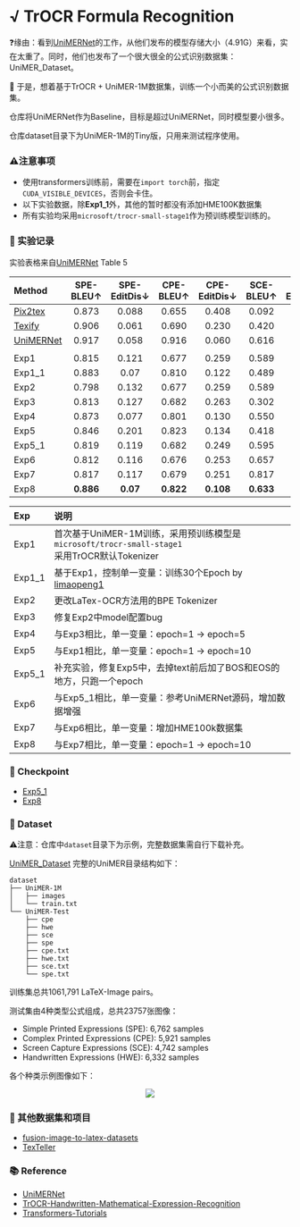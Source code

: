 # √ TrOCR Formula Recognition

❓缘由：看到[UniMERNet](https://github.com/opendatalab/UniMERNet)的工作，从他们发布的模型存储大小（4.91G）来看，实在太重了。同时，他们也发布了一个很大很全的公式识别数据集：UniMER_Dataset。

🎯 于是，想着基于TrOCR + UniMER-1M数据集，训练一个小而美的公式识别数据集。

仓库将UniMERNet作为Baseline，目标是超过UniMERNet，同时模型要小很多。

仓库dataset目录下为UniMER-1M的Tiny版，只用来测试程序使用。

### ⚠️注意事项

- 使用transformers训练前，需要在`import torch`前，指定`CUDA_VISIBLE_DEVICES`，否则会卡住。
- 以下实验数据，除**Exp1_1**外，其他的暂时都没有添加HME100K数据集
- 所有实验均采用`microsoft/trocr-small-stage1`作为预训练模型训练的。

### 🔬 实验记录

实验表格来自[UniMERNet](https://arxiv.org/abs/2404.15254) Table 5

| Method   | SPE-BLEU↑ | SPE-EditDis↓ | CPE-BLEU↑ | CPE-EditDis↓ | SCE-BLEU↑ | SCE-EditDis↓ | HWE-BLEU↑ | HWE-EditDis↓ |
| :---- | :-------: | :----------: | :-------: | :----------: | :-------: | :----------: | :-------: | :----------: |
| [Pix2tex](https://github.com/lukas-blecher/LaTeX-OCR) |   0.873   |    0.088     |   0.655   |    0.408     |   0.092   |    0.817     |   0.012   |    0.920     |
| [Texify](https://github.com/VikParuchuri/texify)      |   0.906   |    0.061     |   0.690   |    0.230     |   0.420   |    0.390     |   0.341   |    0.522     |
| [UniMERNet](https://github.com/opendatalab/UniMERNet) |   0.917   |    0.058     |   0.916   |    0.060     |   0.616   |    0.229     |   0.921   |    0.055     |
|||||||||
| Exp1   |   0.815   |    0.121     |   0.677   |    0.259     |   0.589   |    0.227     |   0.150   |    0.520     |
| Exp1_1 |   0.883   |    0.07     |   0.810   |    0.122     |   0.489   |    0.262     |   0.900   |    0.06     |
| Exp2    |   0.798   |    0.132     |   0.677   |    0.259     |   0.589   |    0.227     |   0.150   |    0.520     |
| Exp3 |   0.813   |    0.127     |   0.682   |    0.263     |   0.302   |   0.231     |   0.166   |   0.540      |
| Exp4 |   0.873   |   0.077    |  0.801   |   0.130     |   0.550  |   0.238    |  0.092   |   0.469     |
| Exp5 |  0.846  |   0.201  | 0.823  |  0.134     | 0.418  |  0.553   | 0.05  | 0.6724  |
| Exp5_1 |  0.819  |   0.119  | 0.682  |  0.249     | 0.595  |  0.230   | 0.179  | 0.512  |
| Exp6 |  0.812  |   0.116  | 0.676  |  0.253     | 0.657  |  0.210   | 0.342  | 0.404  |
| Exp7 |  0.817  |   0.117  | 0.679  |  0.251     | 0.817  |  0.117   | 0.781  | 0.148  |
| Exp8 |  **0.886**  |   **0.07**  | **0.822**  |  **0.108**     | **0.633**  |  **0.217**   | **0.897**  | **0.07**  |

|  Exp  | 说明                                                                                                   |
| :--- | :----------------------------------------------------------------------------------------------------- |
| Exp1  | 首次基于UniMER-1M训练，采用预训练模型是`microsoft/trocr-small-stage1` <br/> 采用TrOCR默认Tokenizer |
| Exp1_1 | 基于Exp1，控制单一变量：训练30个Epoch by [limaopeng1](https://github.com/limaopeng1) |
| Exp2  | 更改LaTex-OCR方法用的BPE Tokenizer                                                                   |
| Exp3  | 修复Exp2中model配置bug                                                                               |
| Exp4  | 与Exp3相比，单一变量：epoch=1 → epoch=5                                                             |
| Exp5  | 与Exp1相比，单一变量：epoch=1 → epoch=10                                                             |
| Exp5_1  | 补充实验，修复Exp5中，去掉text前后加了BOS和EOS的地方，只跑一个epoch                                            |
| Exp6  | 与Exp5_1相比，单一变量：参考UniMERNet源码，增加数据增强                                      |
| Exp7  | 与Exp6相比，单一变量：增加HME100k数据集                                      |
| Exp8  | 与Exp7相比，单一变量：epoch=1 → epoch=10                                    |

### 🦩 Checkpoint

- [Exp5_1](https://huggingface.co/SWHL/TrOCR-Formula-Rec/tree/main/Exp5_1)
- [Exp8](https://huggingface.co/SWHL/TrOCR-Formula-Rec/tree/main/Exp8)

### 🔢 Dataset

⚠️注意：仓库中`dataset`目录下为示例，完整数据集需自行下载补充。

[UniMER_Dataset](https://huggingface.co/datasets/wanderkid/UniMER_Dataset)
完整的UniMER目录结构如下：

```text
dataset
├── UniMER-1M
│   ├── images
│   └── train.txt
└── UniMER-Test
    ├── cpe
    ├── hwe
    ├── sce
    ├── spe
    ├── cpe.txt
    ├── hwe.txt
    ├── sce.txt
    └── spe.txt
```

训练集总共1061,791 LaTeX-Image pairs。

测试集由4种类型公式组成，总共23757张图像：

- Simple Printed Expressions (SPE): 6,762 samples
- Complex Printed Expressions (CPE): 5,921 samples
- Screen Capture Expressions (SCE): 4,742 samples
- Handwritten Expressions (HWE): 6,332 samples

各个种类示例图像如下：

<div align="center">
    <img src="https://github.com/SWHL/TrOCR-Formula-Rec/releases/download/v0.0.0/dataset_deom.png">
</div>

### 🔢 其他数据集和项目

- [fusion-image-to-latex-datasets](https://huggingface.co/datasets/hoang-quoc-trung/fusion-image-to-latex-datasets)
- [TexTeller](https://github.com/OleehyO/TexTeller)

### 📚 Reference

- [UniMERNet](https://github.com/opendatalab/UniMERNet)
- [TrOCR-Handwritten-Mathematical-Expression-Recognition](https://github.com/win5923/TrOCR-Handwritten-Mathematical-Expression-Recognition.git)
- [Transformers-Tutorials](https://github.com/NielsRogge/Transformers-Tutorials/blob/master/TrOCR/Fine_tune_TrOCR_on_IAM_Handwriting_Database_using_Seq2SeqTrainer.ipynb)
